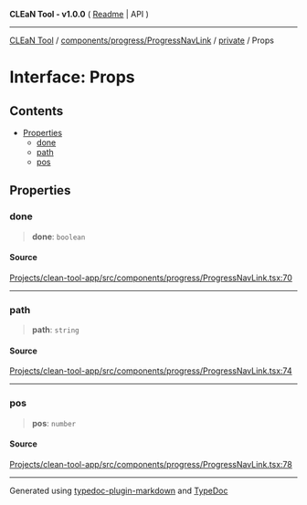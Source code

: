 **CLEaN Tool - v1.0.0** ( [Readme](../../../../../README.md) \| API )

***

[CLEaN Tool](../../../../../modules.md) / [components/progress/ProgressNavLink](../../README.md) / [private](../README.md) / Props

# Interface: Props

## Contents

- [Properties](Props.md#properties)
  - [done](Props.md#done)
  - [path](Props.md#path)
  - [pos](Props.md#pos)

## Properties

### done

> **done**: `boolean`

#### Source

[Projects/clean-tool-app/src/components/progress/ProgressNavLink.tsx:70](https://github.com/yuckyh/clean-tool-app/)

***

### path

> **path**: `string`

#### Source

[Projects/clean-tool-app/src/components/progress/ProgressNavLink.tsx:74](https://github.com/yuckyh/clean-tool-app/)

***

### pos

> **pos**: `number`

#### Source

[Projects/clean-tool-app/src/components/progress/ProgressNavLink.tsx:78](https://github.com/yuckyh/clean-tool-app/)

***

Generated using [typedoc-plugin-markdown](https://www.npmjs.com/package/typedoc-plugin-markdown) and [TypeDoc](https://typedoc.org/)
